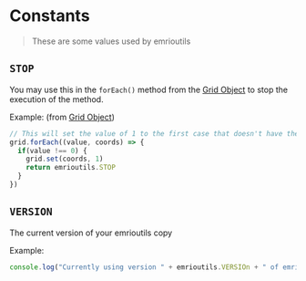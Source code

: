 # Constants

> These are some values used by emrioutils

## `STOP`

You may use this in the `forEach()` method from the [Grid Object](grid.md) to stop the execution of the method.

Example: (from [Grid Object](grid.md))

```js
// This will set the value of 1 to the first case that doesn't have the value 0
grid.forEach((value, coords) => {
  if(value !== 0) {
    grid.set(coords, 1)
    return emrioutils.STOP
  }
})
```

## `VERSION`

The current version of your emrioutils copy

Example:
```js
console.log("Currently using version " + emrioutils.VERSIOn + " of emrioutils.")
```
